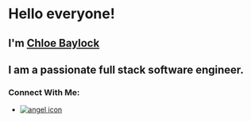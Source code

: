 # Hello everyone!

## I'm [Chloe Baylock](https://chloe-baylock.netlify.app/)
## I am a passionate full stack software engineer.

### Connect With Me:
* [![angel icon](https://angel.co/images/shared/peace_large.jpg)](https://angel.co/u/chloe-baylock)


<!--
**Chloe-Baylock/Chloe-Baylock** is a ✨ _special_ ✨ repository because its `README.md` (this file) appears on your GitHub profile.

Here are some ideas to get you started:

- 🔭 I’m currently working on ...
- 🌱 I’m currently learning ...
- 👯 I’m looking to collaborate on ...
- 🤔 I’m looking for help with ...
- 💬 Ask me about ...
- 📫 How to reach me: ...
- 😄 Pronouns: ...
- ⚡ Fun fact: ...
-->
